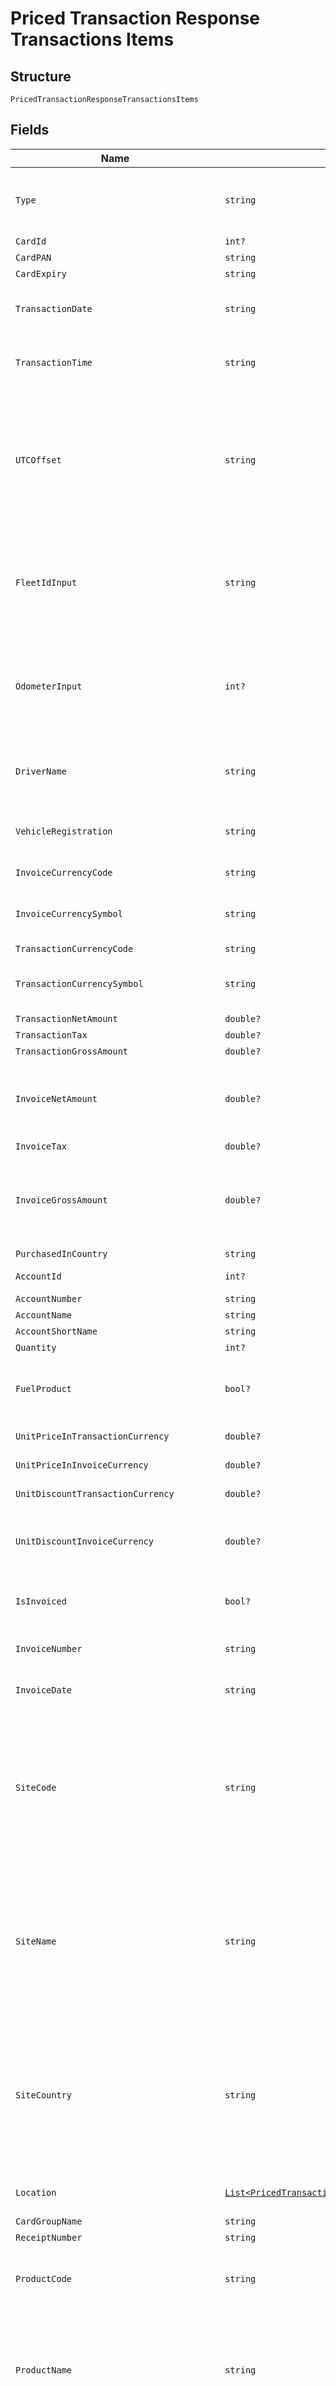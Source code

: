 
# Priced Transaction Response Transactions Items

## Structure

`PricedTransactionResponseTransactionsItems`

## Fields

| Name | Type | Tags | Description |
|  --- | --- | --- | --- |
| `Type` | `string` | Optional | TransactionType is the type of transaction.<br>Example: SalesItem /FeeItem |
| `CardId` | `int?` | Optional | Unique Card Id |
| `CardPAN` | `string` | Optional | Card PAN |
| `CardExpiry` | `string` | Optional | Card Expiry Date |
| `TransactionDate` | `string` | Optional | Local Transaction Date  of where the transaction took place |
| `TransactionTime` | `string` | Optional | Local Transaction Time of where the transaction took place |
| `UTCOffset` | `string` | Optional | UTC Offset extracted from Sales Date time.<br>Note: This may not be accurate for all TPN transactions<br>Format: +/-HH:mm:ss (24 hours format)<br>Note: - The value could be null/blank for fees item. |
| `FleetIdInput` | `string` | Optional | Fleet Id Input as entered by the drivers at the time of transaction<br>Example: XYZ1234<br>Note: - The value could be null/blank for fees item. |
| `OdometerInput` | `int?` | Optional | Odometer Input as entered by the drivers at the time of transaction<br>Example: 12345<br>Note: - The value could be null/blank for fees item. |
| `DriverName` | `string` | Optional | Driver Name embossed on the card<br>Example:  ANDREW GILBERRY |
| `VehicleRegistration` | `string` | Optional | Vehicle Registration Number embossed on the card<br>Example: MV65YLH |
| `InvoiceCurrencyCode` | `string` | Optional | ISO currency code<br>Example: GBP |
| `InvoiceCurrencySymbol` | `string` | Optional | Currency symbol of the Invoice Currency Code<br>Example: £, $ |
| `TransactionCurrencyCode` | `string` | Optional | ISO currency code |
| `TransactionCurrencySymbol` | `string` | Optional | Currency symbol of the Transaction Currency Code<br>Example: £, $ |
| `TransactionNetAmount` | `double?` | Optional | Net Amount |
| `TransactionTax` | `double?` | Optional | Tax Amount |
| `TransactionGrossAmount` | `double?` | Optional | Gross Amount |
| `InvoiceNetAmount` | `double?` | Optional | Invoiced Net Amount<br>Note: For a fee item, this parameter will be populated with fee InvoiceNetAmount. |
| `InvoiceTax` | `double?` | Optional | Invoiced Tax Amount |
| `InvoiceGrossAmount` | `double?` | Optional | Invoice Gross Amount<br>Note: For a fee item, this parameter will be populated with fee InvoiceGrossAmount. |
| `PurchasedInCountry` | `string` | Optional | Country of Purchase |
| `AccountId` | `int?` | Optional | Account Id<br>Example: 29484 |
| `AccountNumber` | `string` | Optional | Account Number |
| `AccountName` | `string` | Optional | Account Name |
| `AccountShortName` | `string` | Optional | Account Short Name |
| `Quantity` | `int?` | Optional | Quantity/Volume |
| `FuelProduct` | `bool?` | Optional | True if the product on transaction is listed as a fuel product else return false |
| `UnitPriceInTransactionCurrency` | `double?` | Optional | Product Unit Price in transaction currency |
| `UnitPriceInInvoiceCurrency` | `double?` | Optional | Product Unit Price in invoice currency |
| `UnitDiscountTransactionCurrency` | `double?` | Optional | Unit Discount in transaction currency |
| `UnitDiscountInvoiceCurrency` | `double?` | Optional | Unit Discount in invoice currency<br>Note: - The value could be null/blank for fees item. |
| `IsInvoiced` | `bool?` | Optional | True when the transaction is already invoice, else return False |
| `InvoiceNumber` | `string` | Optional | Invoice Number if invoiced<br>S04500493 |
| `InvoiceDate` | `string` | Optional | Invoice Date<br>Format: yyyyMMdd HH:mm:ss |
| `SiteCode` | `string` | Optional | Site Code<br>Example:<br>050001 -    CHARNOCK RICHARD NTHBOUND MWSA 0755<br>050002 -    CHARNOCK RICHARD STHBOUND MWSA 0755 |
| `SiteName` | `string` | Optional | Site Name<br>Example:<br>050001 -    CHARNOCK RICHARD NTHBOUND MWSA 0755<br>050002 -    CHARNOCK RICHARD STHBOUND MWSA 0755 |
| `SiteCountry` | `string` | Optional | Site Country<br>Example: France, Germany<br>Note: - The value could be null/blank for fees item.<br>Geography Location entity for Site Location<br>Note: - The value could be null/blank for fees item. |
| `Location` | [`List<PricedTransactionResponseTransactionsItemsLocation>`](../../doc/models/containers/priced-transaction-response-transactions-items-location.md) | Optional | This is List of a container for one-of cases. |
| `CardGroupName` | `string` | Optional | Card Group Name |
| `ReceiptNumber` | `string` | Optional | Receipt Number |
| `ProductCode` | `string` | Optional | Product Code<br>10    TMF Charges<br>11    Tunnel/Bridges<br>12    Motorway toll<br>13    Ferries |
| `ProductName` | `string` | Optional | Product Name<br>Unleaded - High octane<br>Unleaded - Medium octane<br>Unleaded - Low octane<br>Unleaded Environmental |
| `ProductGroupId` | `int?` | Optional | Product Group Id<br>Example:<br>1    Parent Product Group<br>2    All Fuels<br>3    Motor gasoline<br>4    2 stroke<br>5    Autogas<br>6    CNG |
| `ProductGroupName` | `string` | Optional | Product Group Name<br>Example:<br>1    Parent Product Group<br>2    All Fuels<br>3    Motor gasoline<br>4    2 stroke<br>5    Autogas<br>6    CNG<br>7    Automotive Gas Oil |
| `DelCoExchangeRate` | `double?` | Optional | DelCo Exchange Rate (Site exchange rate) |
| `ColCoExchangeRate` | `double?` | Optional | ColCo Exchange Rate (Customer exchange rate) |
| `IsShellSite` | `bool?` | Optional | True when transaction occurred at a Shell site else return False<br>Note: - The value could be null/blank for fees item. |
| `Network` | `string` | Optional | Network as configured in GFN (Shell PH, ESSO, etc.,)<br>100013    STEINDORFER<br>100015    S.A. BELGIAN SHELL N.V.<br>100016    ESSO BE<br>Note: - The value could be null/blank for fees item |
| `SiteGroupId` | `int?` | Optional | Site Group Id<br>Example: 202<br>Note: - The value could be null/blank for fees item. |
| `SiteGroupName` | `string` | Optional | Site Group Name<br>Example: CZ 9100 ECONOMY NETWORK |
| `PostingDate` | `string` | Optional | Transaction Posting Date<br>Format: yyyyMMdd HHmmss |
| `IssuerCode` | `string` | Optional | First digits of the Card PAN<br>7002 = Fleet  <br>7077 = CRT |
| `PurchasedInCountryCode` | `string` | Optional | ISO code of the country where the transaction took place<br>Example: “NL” |
| `CustomerCountryCode` | `string` | Optional | ISO code of the  Customer Country |
| `CustomerCountry` | `string` | Optional | Name of the Customer Country |
| `ReleaseCode` | `string` | Optional | Release code, 7th Digit of the Card PAN |
| `CardGroupId` | `string` | Optional | Card group ID |
| `CardSequenceNumber` | `string` | Optional | 3 digits, Card sequence number and Check digit |
| `CheckDigit` | `string` | Optional | Check digit, Last number of the card pan |
| `FleetIDDescription` | `string` | Optional | FleetId/CRN description in Card Platform configured at the account level |
| `VATRate` | `double?` | Optional | VAT Percentage<br>0.20 for 20% |
| `VATCategory` | `string` | Optional | VAT Category Id-Description<br>1-Zero Rated<br>2-A1 PH-O 12% Sales Domestic<br>3-VAT exempt |
| `VATCountry` | `string` | Optional | VAT Country |
| `EffectiveDiscountInTrxCurrency` | `double?` | Optional | Effective Discount (excluding VAT, in transaction currency) 4 digits<br>Example: 0.0000<br>Note: - The value could be null/blank for fees item. |
| `TransactionType` | `string` | Optional | Transaction Type<br>Example: Purchase when Card is Present else Blank<br>Note: - The value could be null/blank for fees item. |
| `PINIndicator` | `string` | Optional | Pin Indicator (Indicates whether PIN used or not used at the time of transaction)<br>Example: “PIN Used'” or “No PIN” or “Unknown”<br>Note: - The value could be null/blank for fees item |
| `VATApplicable` | `string` | Optional | Is VAT Applicable for this transaction |
| `NetInvoiceIndicator` | `string` | Optional | Net Invoice Indicator, Will the customer receive an invoice without VAT?<br>Example: “Y” or “N” |
| `CustomerCurrencyCode` | `string` | Optional | Customer currency code |
| `CustomerCurrencySymbol` | `string` | Optional | Customer currency Symbol |
| `EffectiveUnitDiscountInCustomerCurrency` | `double?` | Optional | Effective Unit Discount (excluding VAT in Customer currency)<br>Note: - The value could be null/blank for fees item. |
| `EffectiveDiscountInCustomerCurrency` | `double?` | Optional | Effective Discount (excluding VAT in Customer currency)<br>Note: - The value could be null/blank for fees item |
| `VATonNetAmountInCustomerCurrency` | `double?` | Optional | VAT on Net Amount (in Customer currency) |
| `DiscountType` | `string` | Optional | Discount Type<br>Example: 1-None<br>2-Pence per unit<br>3-Percentage<br>Note: - The value could be null/blank for fees item |
| `TransactionStatus` | `string` | Optional | Transaction status "U" or "I"<br>“U” stands for Uninvoiced<br>“I” stands for Invoiced |
| `SalesItemId` | `int?` | Optional | Unique Sales Item Identifier<br>Example: 18315958002<br>Note: For a fee item, this parameter will be populated with SalesItemId. |
| `PayerGroup` | `string` | Optional | Payer Group applicable for the Large Customer NL+8 digit code |
| `PayerGroupName` | `string` | Optional | Payer Group Name |
| `RefundFlag` | `string` | Optional | Refund Flag “N” for Not Refunded and “Y” for Refunded. |
| `OriginalSalesItemId` | `string` | Optional | Shows Sales Item Id of the original item that was refunded |
| `DelcoName` | `string` | Optional | Delco Name |
| `DelcoCode` | `string` | Optional | Delco Code |
| `PayerNumber` | `string` | Optional | Payer number (Country code+8 digits) |
| `PayerName` | `string` | Optional | Payer name<br>Example: V.M. LE COMTE |
| `CardExpiryPeriod` | `string` | Optional | Year/Month of the Card Expiry captured on the transaction |
| `AuthorisationCode` | `string` | Optional | Authorisation code of the transaction<br>Example: 011256<br>Note: - The value could be null/blank for fees item |
| `TransactionId` | `string` | Optional | Unique id of the transaction that may include one or more salesitems |
| `TransactionLine` | `string` | Optional | Transaction line item number |
| `AllowClearing` | `string` | Optional | Is the Sales Item allowed for clearing? i.e. not written off<br>Example: “Y” or “N”<br>Note: - The value could be null/blank for fees item. |
| `CRMNumber` | `string` | Optional | CRM Case number if the sales item is in dispute<br>Note: - The value could be null/blank for fees item. |
| `DisputeStatus` | `string` | Optional | Sales Item Dispute Status if disputed<br>0    No Dispute<br>1    In Dispute<br>2    Re-Instated<br>3    Adjusted<br>4    Written Off by Colco<br>5    Written Off by Delco<br>6    Charged Back to Site<br>Note: - The value could be null/blank for fees item. |
| `RebateRate` | `double?` | Optional | Unit discount in customer currency.<br>Example: 28.279000<br>Note: - The value could be null/blank for fees item |
| `DelCoToColCoExchangeRate` | `double?` | Optional | Exchange rate from transaction currency to customer currency.<br>Example: 1<br>Note: - The value could be null/blank for fees item |
| `NetEuroAmount` | `double?` | Optional | Net euro amount.<br>Example: 37.93<br>Note: - The value could be null/blank for fees item |
| `EuroRebateAmount` | `double?` | Optional | Euro rebate amount.<br>Example: 0<br>Note: - The value could be null/blank for fees item |
| `EuroVATAmount` | `double?` | Optional | Euro VAT amount.<br>Example: 7.96<br>Note: - The value could be null/blank for fees item |
| `ParentCustomerNumber` | `string` | Optional | Parent customer number |
| `ParentCustomerName` | `string` | Optional | Parent customer name. |
| `ParentCustomerId` | `int?` | Optional | Parent customer id. |
| `IncomingSiteNumber` | `string` | Optional | Incoming Site Number<br>Example: 100021<br>Note: - The value could be null/blank for fees item. |
| `IncomingSiteDescription` | `string` | Optional | Incoming Site Description<br>Example: HN3 INTI_02-82.02<br>Note: - The value could be null/blank for fees item. |
| `IncomingCurrencyCode` | `string` | Optional | Incoming Currency Code<br>Example: GBP<br>Note: - The value could be null/blank for fees item |
| `IncomingProductCode` | `string` | Optional | Incoming Product Code<br>Example: 30 |
| `CreditDebitCode` | `string` | Optional | Credit Debit Code<br>Example: “D” or “C”<br>The value could be null/blank for fees item. |
| `CorrectionFlag` | `string` | Optional | Correction Flag<br>Example: “Y” or “N”<br>The value could be null/blank for fees item. |
| `Additional1` | `string` | Optional | Additional1 |
| `Additional2` | `string` | Optional | Additional2 |
| `Additional3` | `string` | Optional | Additional3 |
| `Additional4` | `string` | Optional | Additional4 |
| `RebateonNetAmountInCustomerCurrency` | `double?` | Optional | Rebate on Net Amount In Customer Currency<br>Example: -0.735000000000<br>Note: - The value could be null/blank for fees item. |
| `RebateonNetAmountInTransactionCurrency` | `double?` | Optional | Rebate on Net Amount In Transaction Currency<br>Example: -0.735000000000<br>Note: - The value could be null/blank for fees item. |
| `NetworkCode` | `string` | Optional | Network Code<br>Example: AVEE PTUAZONW CUBFAO COSFS<br>Note: - The value could be null/blank for fees item |
| `TrnIdentifier` | `string` | Optional | Transaction Identifier |
| `CardType` | `string` | Optional | Card Type |
| `DelcoListPriceUnitNet` | `double?` | Optional | Delco List Price Unit Net<br>Example: 30.500000 |
| `DelcoRetailPriceUnitNet` | `double?` | Optional | Retail Net Price (or pump net price) per Unit in transaction currency<br>Example: 1.921000 |
| `DelcoRetailPriceUnitGross` | `double?` | Optional | Retail gross price (or pump gross price) per unit in transaction currency |
| `DelcoRetailValueTotalNet` | `double?` | Optional | Retail net price (or net pump price) in transaction currency |
| `DelcoRetailValueTotalGross` | `double?` | Optional | Retail gross price (or gross pump price) in transaction currency |
| `CustomerRetailPriceUnitGross` | `double?` | Optional | Retail gross price (or pump gross price) per unit in customer currency |
| `CustomerRetailValueTotalGross` | `double?` | Optional | Retail gross price (or gross pump price) in customer currency |
| `CustomerRetailValueTotalNet` | `double?` | Optional | Retail gross price (or gross pump price) in customer currency<br>Retail net price (or net pump price) in customer currency |
| `TransactionTypeDescription` | `string` | Optional | Transaction Type Description<br>Note: - The value could be null/blank for fees item |
| `Error` | [`ErrorStatus`](../../doc/models/error-status.md) | Optional | - |
| `RequestId` | `string` | Optional | API Request Id |

## Example (as JSON)

```json
{
  "Type": "Type0",
  "CardId": 132,
  "CardPAN": "CardPAN4",
  "CardExpiry": "CardExpiry8",
  "TransactionDate": "TransactionDate8"
}
```

